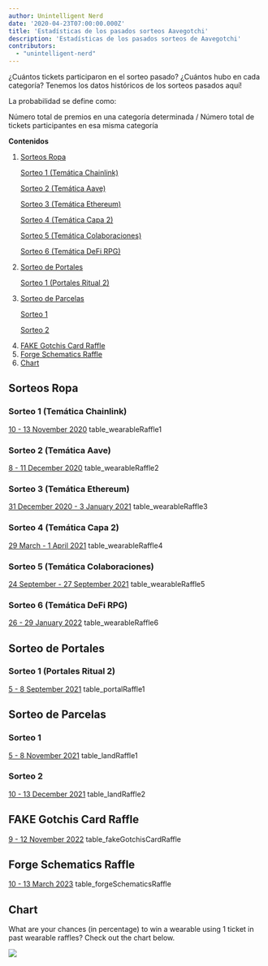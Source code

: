 ```yaml
---
author: Unintelligent Nerd
date: '2020-04-23T07:00:00.000Z'
title: 'Estadísticas de los pasados sorteos Aavegotchi'
description: 'Estadísticas de los pasados sorteos de Aavegotchi'
contributors:
  - "unintelligent-nerd"
---
```


¿Cuántos tickets participaron en el sorteo pasado? ¿Cuántos hubo en cada categoría? Tenemos los datos históricos de los sorteos pasados aquí!

La probabilidad se define como:

Número total de premios en una categoría determinada / Número total de tickets participantes en esa misma categoría

<div class="contentsBox">

**Contenidos**

<ol>
<li><a href=#wearable-raffles>Sorteos Ropa</a></li>
<p><a href=#raffle-1--chainlink-theme->Sorteo 1 (Temática Chainlink)</a></p>
<p><a href=#raffle-2--aave-theme->Sorteo 2 (Temática Aave)</a></p>
<p><a href=#raffle-3--ethereum-theme->Sorteo 3 (Temática Ethereum)</a></p>
<p><a href=#raffle-4--layer-2-theme->Sorteo 4 (Temática Capa 2)</a></p>
<p><a href=#raffle-5--partnerships-theme->Sorteo 5 (Temática Colaboraciones)</a></p>
<p><a href=#raffle-6--defi-rpg-theme->Sorteo 6 (Temática DeFi RPG)</a></p>
<li><a href=#portal-raffles>Sorteo de Portales</a></li>
<p><a href=#raffle-1--haunt-2-portal-drop->Sorteo 1 (Portales Ritual 2)</a></p>
<li><a href=#land-raffles>Sorteo de Parcelas</a></li>
<p><a href=#raffle-1>Sorteo 1</a></p>
<p><a href=#raffle-2>Sorteo 2</a></p>
<li><a href=#fake-gotchis-card-raffle>FAKE Gotchis Card Raffle</a></li>
<li><a href=#forge-schematics-raffle>Forge Schematics Raffle</a></li>
<li><a href=#chart>Chart</a></li>
</ol>

</div>

## Sorteos Ropa

### Sorteo 1 (Temática Chainlink)
[10 - 13 November 2020](https://aavegotchi.medium.com/stake-ghst-make-frens-live-on-ethereum-mainnet-658bd507d67b) table_wearableRaffle1

### Sorteo 2 (Temática Aave)
[8 - 11 December 2020](https://aavegotchi.medium.com/aavesome-announcing-an-aave-themed-nft-raffle-details-prize-list-inside-2d95c0af92a0) table_wearableRaffle2

### Sorteo 3 (Temática Ethereum)
[31 December 2020 - 3 January 2021](https://aavegotchi.medium.com/release-the-aapes-aavegotchi-raffle-3-details-revealed-3d7af1feb7ad) table_wearableRaffle3

### Sorteo 4 (Temática Capa 2)
[29 March - 1 April 2021](https://aavegotchi.medium.com/layer2-lfg-raffle-4-details-announced-29ee1a61e9f9) table_wearableRaffle4

### Sorteo 5 (Temática Colaboraciones)
[24 September - 27 September 2021](https://aavegotchi.medium.com/got-frens-raffle-5-exclusive-wearables-revealed-f8543b6ab225) table_wearableRaffle5

### Sorteo 6 (Temática DeFi RPG)
[26 - 29 January 2022](https://aavegotchi.medium.com/aavegotchi-defi-rpg-wearables-raffle-revealed-468632d055d8) table_wearableRaffle6

## Sorteo de Portales

### Sorteo 1 (Portales Ritual 2)
[5 - 8 September 2021](https://aavegotchi.medium.com/120-days-of-gotchi-6fad19d5c82e) table_portalRaffle1

## Sorteo de Parcelas

### Sorteo 1
[5 - 8 November 2021](https://aavegotchi.medium.com/first-gotchiverse-land-raffle-confirmed-for-novembers-first-weekend-2c1ac538e54e) table_landRaffle1

### Sorteo 2
[10 - 13 December 2021](https://aavegotchi.medium.com/second-gotchiverse-land-sale-confirmed-to-begin-december-2nd-8bc7b7dd9957) table_landRaffle2

## FAKE Gotchis Card Raffle
[9 - 12 November 2022](https://blog.aavegotchi.com/dont-miss-out-on-the-fake-gotchis-card-raffle/) table_fakeGotchisCardRaffle

## Forge Schematics Raffle
[10 - 13 March 2023](https://twitter.com/aavegotchi/status/1633150524785586200) table_forgeSchematicsRaffle

## Chart

What are your chances (in percentage) to win a wearable using 1 ticket in past wearable raffles? Check out the chart below.

<img src="/raffles-stats/raffle-stats-chart.png" />